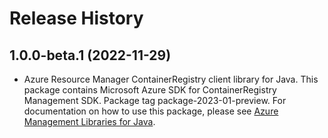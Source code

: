 # Release History

## 1.0.0-beta.1 (2022-11-29)

- Azure Resource Manager ContainerRegistry client library for Java. This package contains Microsoft Azure SDK for ContainerRegistry Management SDK.  Package tag package-2023-01-preview. For documentation on how to use this package, please see [Azure Management Libraries for Java](https://aka.ms/azsdk/java/mgmt).
